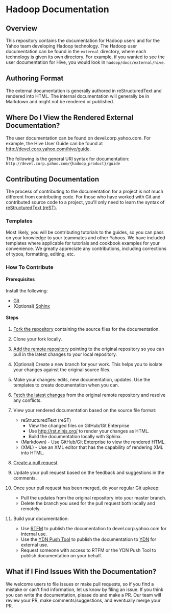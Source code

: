 # Hadoop Documentation

## Overview

This repository contains the documentation for Hadoop users and for the Yahoo team
developing Hadoop technology. The Hadoop user documentation can be found in the
`external` directory, where each technology is given its own directory. For example,
if you wanted to see the user documentation for Hive, you would look in `hadoop/docs/external/hive`.

## Authoring Format

The external documentation is generally authored in reStructuredText and rendered into HTML.
The internal documentation will generally be in Markdown and might not be rendered or published.

## Where Do I View the Rendered External Documentation?

The user documentation can be found on devel.corp.yahoo.com. For example,
the Hive User Guide can be found at http://devel.corp.yahoo.com/hive/guide.

The following is the general URI syntax for documentation: `http://devel.corp.yahoo.com/{hadoop_product}/guide` 

## Contributing Documentation

The process of contributing to the documentation for a project is not much different from contributing code.
For those who have worked with Git and contributed source code to a project, you'll only need to learn
the syntax of [reStructuredText (reST)](http://docutils.sourceforge.net/docs/ref/rst/restructuredtext.html).

### Templates

Most likely, you will be contributing tutorials to the guides, so you can pass on your knowledge to your
teammates and other Yahoos. We have included templates where applicable for tutorials and cookbook examples
for your convenience. We greatly appreciate any contributions, including corrections of typos, formatting,
editing, etc.

### How To Contribute
 
#### Prerequisites

Install the following:

* [Git](http://git-scm.com/book/en/Getting-Started-Installing-Git, "Installing Git")
* (Optional) [Sphinx](http://sphinx-doc.org/latest/install.html, "Sphinx Installation")

#### Steps
 
1. [Fork the repository](https://help.github.com/articles/fork-a-repo, "Forking Git Repository") containing the source files for the documentation. 
1. Clone your fork locally.
1. [Add the remote repository](https://help.github.com/articles/adding-a-remote, "Add a Remote") 
   pointing to the original repository so you can pull in the latest changes to your local repository.
1. (Optional) Create a new branch for your work. This helps you to isolate your changes against the original source files.
1. Make your changes: edits, new documentation, updates. Use the templates to create documentation when you can.
1. [Fetch the latest changes](https://help.github.com/articles/fetching-a-remote#fetch, "Fetch From a Remote") 
   from the original remote repository and resolve any conflicts.
1. View your rendered documentation based on the source file format:
   * reStructuredText (reST)
     - View the changed files on GitHub/Git Enterprise
     - Use http://rst.ninjs.org/ to render your changes as HTML.
     - Build the documentation locally with Sphinx.
   * (Markdown) - Use GitHub/Git Enterprise to view the rendered HTML.
   * (XML) - Use an XML editor that has the capability of rendering XML into HTML.

1. [Create a pull request](https://help.github.com/articles/creating-a-pull-request, "Create Pull Request"). 
1. Update your pull request based on the feedback and suggestions in the comments.
1. Once your pull request has been merged, do your regular Git upkeep:

   * Pull the updates from the original repository into your master branch.
   * Delete the branch you used for the pull request both locally and remotely.
1. Build your documentation:
   - Use [RTFM](http://rtfm.corp.yahoo.com/rtfm/, "RTFM") to publish the documentation to devel.corp.yahoo.com for internal use.
   - Use the [YDN Push Tool](http://pushtool.ydn.corp.bf1.yahoo.com/, "YDN Push Tool") to publish the documentation 
     to [YDN](http://developer.yahoo.com/, "Yahoo! Developer Network") for external use.
   - Request someone with access to RTFM or the YDN Push Tool to publish documentation on your behalf.
 
## What if I Find Issues With the Documentation?

We welcome users to file issues or make pull requests, so if you
find a mistake or can't find information, let us know by filing an issue.
If you think you can write the documentation, please do and make a PR.
Our team will review your PR, make comments/suggestions, and eventually
merge your PR.




